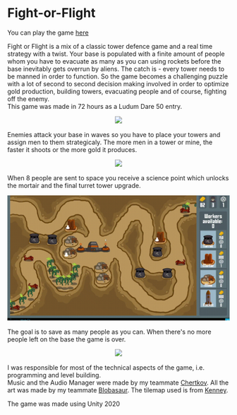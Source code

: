 # Fight-or-Flight

You can play the game [here](https://3079.itch.io/fight-or-flight)

Fight or Flight is a mix of a classic tower defence game and a real time strategy with a twist. Your base is populated with a finite amount of people whom you have to evacuate as many as you can using rockets before the base inevitably gets overrun by aliens. The catch is - every tower needs to be manned in order to function. So the game becomes a challenging puzzle with a lot of second to second decision making involved in order to optimize gold production, building towers, evacuating people and of course, fighting off the enemy.  
This game was made in 72 hours as a Ludum Dare 50 entry.

<p align="center">
  <img src="https://github.com/3079/Fight-or-Flight/blob/main/fof_1.gif?raw=true"/>
</p>

Enemies attack your base in waves so you have to place your towers and assign men to them strategicaly. The more men in a tower or mine, the faster it shoots or the more gold it produces.

<p align="center">
  <img src="https://github.com/3079/Fight-or-Flight/blob/main/fof_2.gif?raw=true"/>
</p>

When 8 people are sent to space you receive a science point which unlocks the mortair and the final turret tower upgrade.

<p align="center">
  <img src="https://github.com/3079/Fight-or-Flight/blob/main/fof_3.gif?raw=true"/>
</p>

The goal is to save as many people as you can. When there's no more people left on the base the game is over.

<p align="center">
  <img src="https://github.com/3079/Fight-or-Flight/blob/main/fof_4.gif?raw=true"/>
</p>

I was responsible for most of the technical aspects of the game, i.e. programming and level building.  
Music and the Audio Manager were made by my teammate [Chertkov](https://chertkov.itch.io/).
All the art was made by my teammate [Blobasaur](https://itch.io/profile/blobasaur).
The tilemap used is from [Kenney](https://www.kenney.nl/).

The game was made using Unity 2020
